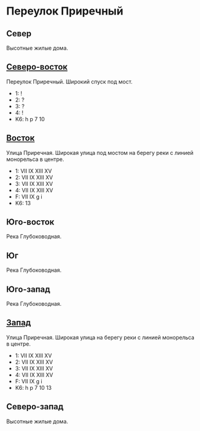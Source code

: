 # Переулок Приречный

## Север

Высотные жилые дома.

## [Северо-восток](./520110.md)

Переулок Приречный.
Широкий спуск под мост.

* 1:    !
* 2:    ?
* 3:    ?
* 4:    !
* K6:   h   p
        7   10

## [Восток](./525115.md)

Улица Приречная.
Широкая улица под мостом на берегу реки с линией монорельса в центре.

* 1:    VII IX  XIII    XV
* 2:    VII IX  XIII    XV
* 3:    VII IX  XIII    XV
* 4:    VII IX  XIII    XV
* F:    VII IX
        g   i
* K6:   13

## Юго-восток

Река Глубоководная.

## Юг

Река Глубоководная.

## Юго-запад

Река Глубоководная.

## [Запад](./515115.md)

Улица Приречная.
Широкая улица на берегу реки с линией монорельса в центре.

* 1:    VII IX  XIII    XV
* 2:    VII IX  XIII    XV
* 3:    VII IX  XIII    XV
* 4:    VII IX  XIII    XV
* F:    VII IX
        g   i
* K6:   h   p
        7   10  13

## Северо-запад

Высотные жилые дома.
